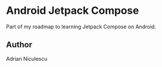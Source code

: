 # Android Jetpack Compose

Part of my roadmap to learning Jetpack Compose on Android.

## Author

Adrian Niculescu
